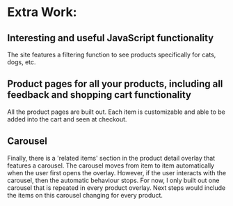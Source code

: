 # Extra Work:

##  Interesting and useful JavaScript functionality
The site features a filtering function to see products specifically for cats, dogs, etc. 

## Product pages for all your products, including all feedback and shopping cart functionality
All the product pages are built out. Each item is customizable and able to be added into the cart and seen at checkout. 

## Carousel
Finally, there is a 'related items' section in the product detail overlay that features a carousel. The carousel moves from item to item automatically when the user first opens the overlay. However, if the user interacts with the carousel, then the automatic behaviour stops. For now, I only built out one carousel that is repeated in every product overlay. Next steps would include the items on this carousel changing for every product. 